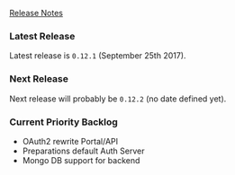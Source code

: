 [Release Notes](https://github.com/Haufe-Lexware/wicked.haufe.io/blob/master/doc/release-notes.md)

### Latest Release

Latest release is `0.12.1` (September 25th 2017).

### Next Release

Next release will probably be `0.12.2` (no date defined yet).

### Current Priority Backlog

* OAuth2 rewrite Portal/API
* Preparations default Auth Server
* Mongo DB support for backend
